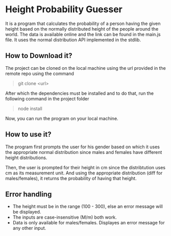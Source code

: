 # Height Probability Guesser
It is a program that calculates the probability of a person having the given height based on the normally distributed height of the people around the world. The data is available online and the link can be found in the main.js file. It uses the normal distribution API implemented in the stdlib.

## How to Download it?
The project can be cloned on the local machine using the url provided in the remote repo using the command

>  git clone <url\>

After which the dependencies must be installed and to do that, run the following command in the project folder

>  node install

Now, you can run the program on your local machine.

## How to use it?
The program first prompts the user for his gender based on which it uses the appropriate normal distribution since males and females have different height distributions.

Then, the user is prompted for their height in cm since the distribtution uses cm as its measurement unit. And using the appropriate distribution (diff for males/females), it returns the probability of having that height.

## Error handling
+ The height must be in the range (100 - 300), else an error message will be displayed.
+ The inputs are case-insensitive (M/m) both work.
+ Data is only available for males/females. Displayes an error message for any other input.
